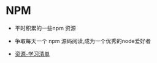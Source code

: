 # NPM
- 平时积累的一些npm 资源

- 争取每天一个 npm 源码阅读,成为一个优秀的node爱好者

- [资源-学习清单](https://github.com/parro-it/awesome-micro-npm-packages)